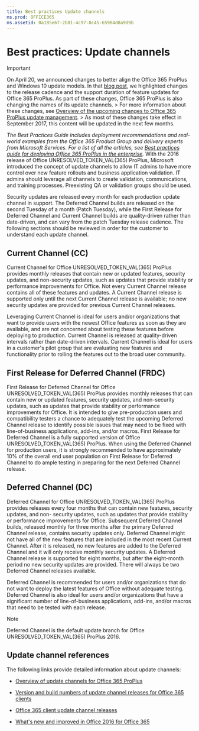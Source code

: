 ```yaml
---
title: Best practices Update channels
ms.prod: OFFICE365
ms.assetid: 0a185e67-2b81-4c97-8c45-65984d8a9d9b
---
```



# Best practices: Update channels

> [!IMPORTANT]
> On April 20, we announced changes to better align the Office 365 ProPlus and Windows 10 update models. In that  [blog post](https://go.microsoft.com/fwlink/p/?linkid=846981), we highlighted changes to the release cadence and the support duration of feature updates for Office 365 ProPlus. As part of these changes, Office 365 ProPlus is also changing the names of its update channels. > For more information about these changes, see  [Overview of the upcoming changes to Office 365 ProPlus update management](overview-of-the-upcoming-changes-to-office-365-proplus-update-management.md). > As most of these changes take effect in September 2017, this content will be updated in the next few months. 
  
    
    

 *The Best Practices Guide includes deployment recommendations and real-world examples from the Office 365 Product Group and delivery experts from Microsoft Services. For a list of all the articles, see  [Best practices guide for deploying Office 365 ProPlus in the enterprise](best-practices-guide-for-deploying-office-365-proplus-in-the-enterprise.md).* 
With the 2016 release of Office UNRESOLVED_TOKEN_VAL(365) ProPlus, Microsoft introduced the concept of update channels to allow IT admins to have more control over new feature rollouts and business application validation. IT admins should leverage all channels to create validation, communications, and training processes. Preexisting QA or validation groups should be used.
  
    
    

Security updates are released every month for each production update channel in support. The Deferred Channel builds are released on the second Tuesday of a month (Patch Tuesday), while the First Release for Deferred Channel and Current Channel builds are quality-driven rather than date-driven, and can vary from the patch Tuesday release cadence. The following sections should be reviewed in order for the customer to understand each update channel.
## Current Channel (CC)

Current Channel for Office UNRESOLVED_TOKEN_VAL(365) ProPlus provides monthly releases that contain new or updated features, security updates, and non-security updates, such as updates that provide stability or performance improvements for Office. Not every Current Channel release contains all of these features and updates. A Current Channel release is supported only until the next Current Channel release is available; no new security updates are provided for previous Current Channel releases.
  
    
    
Leveraging Current Channel is ideal for users and/or organizations that want to provide users with the newest Office features as soon as they are available, and are not concerned about testing these features before deploying to production. Current Channel is released at quality-driven intervals rather than date-driven intervals. Current Channel is ideal for users in a customer's pilot group that are evaluating new features and functionality prior to rolling the features out to the broad user community.
  
    
    

## First Release for Deferred Channel (FRDC)

First Release for Deferred Channel for Office UNRESOLVED_TOKEN_VAL(365) ProPlus provides monthly releases that can contain new or updated features, security updates, and non-security updates, such as updates that provide stability or performance improvements for Office. It is intended to give pre-production users and compatibility testers a chance to adequately test the upcoming Deferred Channel release to identify possible issues that may need to be fixed with line-of-business applications, add-ins, and/or macros. First Release for Deferred Channel is a fully supported version of Office UNRESOLVED_TOKEN_VAL(365) ProPlus. When using the Deferred Channel for production users, it is strongly recommended to have approximately 10% of the overall end user population on First Release for Deferred Channel to do ample testing in preparing for the next Deferred Channel release.
  
    
    

## Deferred Channel (DC)

Deferred Channel for Office UNRESOLVED_TOKEN_VAL(365) ProPlus provides releases every four months that can contain new features, security updates, and non- security updates, such as updates that provide stability or performance improvements for Office. Subsequent Deferred Channel builds, released monthly for three months after the primary Deferred Channel release, contains security updates only. Deferred Channel might not have all of the new features that are included in the most recent Current Channel. After it is released, no new features are added to the Deferred Channel and it will only receive monthly security updates. A Deferred Channel release is supported for eight months, but after the eight-month period no new security updates are provided. There will always be two Deferred Channel releases available.
  
    
    
Deferred Channel is recommended for users and/or organizations that do not want to deploy the latest features of Office without adequate testing. Deferred Channel is also ideal for users and/or organizations that have a significant number of line-of-business applications, add-ins, and/or macros that need to be tested with each release.
  
    
    

> [!NOTE]
>  Deferred Channel is the default update branch for Office UNRESOLVED_TOKEN_VAL(365) ProPlus 2016.
  
    
    


## Update channel references

The following links provide detailed information about update channels:
  
    
    

-  [Overview of update channels for Office 365 ProPlus](https://technet.microsoft.com/en-us/library/mt455210.aspx)
    
  
-  [Version and build numbers of update channel releases for Office 365 clients](https://technet.microsoft.com/en-us/library/mt592918.aspx)
    
  
-  [Office 365 client update channel releases](https://technet.microsoft.com/en-us/office/mt465751)
    
  
-  [What's new and improved in Office 2016 for Office 365](https://support.office.com/en-us/article/What-s-new-and-improved-in-Office-2016-for-Office-365-95c8d81d-08ba-42c1-914f-bca4603e1426?ui=en-US&amp;rs=en-US&amp;ad=US)
    
  

